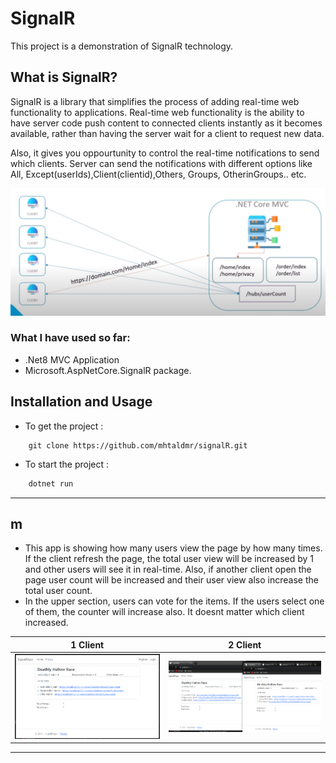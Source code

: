 # SignalR

This project is a demonstration of SignalR technology.

## What is SignalR?
SignalR  is a library that simplifies the process of adding real-time web functionality to applications. Real-time web functionality is the ability to have server code push content to connected clients instantly as it becomes available, rather than having the server wait for a client to request new data.

Also, it gives you oppourtunity to control the real-time notifications to send which clients. Server can send the notifications with different options like All, Except(userIds),Client(clientid),Others, Groups, OtherinGroups.. etc.


<img src="https://github.com/mhtaldmr/signalR/blob/master/images/signalR.PNG" alt="signalR"/> 


### What I have used so far:
- .Net8 MVC Application
- Microsoft.AspNetCore.SignalR package.

## Installation and Usage

- To get the project :
```
    git clone https://github.com/mhtaldmr/signalR.git
```
- To start the project : 
```c
    dotnet run
```
---


## m
- This app is showing how many users view the page by how many times. If the client refresh the page, the total user view will be increased by 1 and other users will see it in real-time. Also, if another client open the page user count will be increased and their user view also increase the total user count.
- In the upper section, users can vote for the items. If the users select one of them, the counter will increase also. It doesnt matter which client increased.



|           1 Client            | 2 Client                                                 
|-------------------------------|-------------------------------
|<img src="https://github.com/mhtaldmr/signalR/blob/master/images/page1.PNG" alt="page1"/>   |<img src="https://github.com/mhtaldmr/signalR/blob/master/images/page2.PNG" alt="page2"/>       

     
---